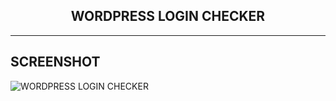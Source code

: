 <h2 align="center">WORDPRESS LOGIN CHECKER</h2>

----------

SCREENSHOT
--------

![WORDPRESS LOGIN CHECKER]([https://i.postimg.cc/C1CbQt8k/Screenshot-20230810-210602.jpg](https://raw.githubusercontent.com/Fingkii/Wordpress-Login-Checker/refs/heads/main/Screenshot_20241102_210808.jpg))
